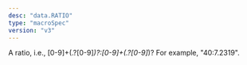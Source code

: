 ```yaml
---
desc: "data.RATIO"
type: "macroSpec"
version: "v3"
---
```


A ratio, i.e., [0-9]+(\.?[0-9]*)?:[0-9]+(\.?[0-9]*)? For example, "40:7.2319".